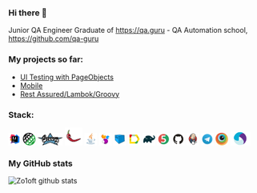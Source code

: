 ### Hi there 👋
Junior QA Engineer
Graduate of https://qa.guru - QA Automation school, https://github.com/qa-guru

### My projects so far:
+ [UI Testing with PageObjects](https://github.com/Zo1oft/UI_PAgeObjects_Tests)
+ [Mobile](https://github.com/Zo1oft/qa_guru_11_mobile_testing_emulation)
+ [Rest Assured/Lambok/Groovy](https://github.com/Zo1oft/qa_guru_11_API_Groovy_Lambok)

### Stack:
<p>
<img width="5%" title="IntelliJ IDEA" src="images/logo/Intelij_IDEA.svg">
<img width="5%" title="Rest-Assured" src="images/logo/rest-assured.png">
<img width="10%" title="Groovy" src="images/logo/groovy.png">
<img width="7%" title="Lombok" src="images/logo/lombok.png">
<img width="5%" title="Java" src="images/logo/Java.svg">
<img width="5%" title="Selenide" src="images/logo/Selenide.svg">
  <img width="5%" title="Selenoid" src="images/logo/Selenoid.svg">
<img width="5%" title="Allure Report" src="images/logo/Allure_Report.svg">
<img width="5%" title="Gradle" src="images/logo/Gradle.svg">
<img width="5%" title="JUnit5" src="images/logo/JUnit5.svg">
<img width="5%" title="GitHub" src="images/logo/GitHub.svg">
<img width="5%" title="Jenkins" src="images/logo/Jenkins.svg">
<img width="5%" title="Telegram" src="images/logo/Telegram.svg">
 <img width="5%" title="Browserstack" src="images/logo/browserstack-icon.svg">
<img width="8%" title="Appium" src="images/logo/appium.png">
</p>

### My GitHub stats
![Zo1oft github stats](https://github-readme-stats.vercel.app/api?username=Zo1oft&show_icons=true&theme=radical)

